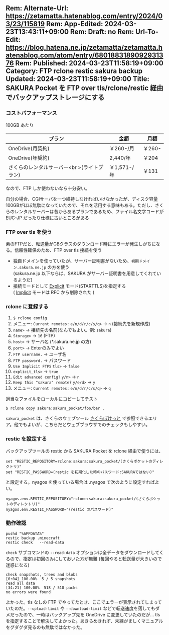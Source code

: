 Rem: Alternate-Url: https://zetamatta.hatenablog.com/entry/2024/03/23/115819
Rem: App-Edited: 2024-03-23T13:43:11+09:00
Rem: Draft: no
Rem: Url-To-Edit: https://blog.hatena.ne.jp/zetamatta/zetamatta.hatenablog.com/atom/entry/6801883189092931376
Rem: Published: 2024-03-23T11:58:19+09:00
Category: FTP rclone restic sakura backup
Updated: 2024-03-23T11:58:19+09:00
Title: SAKURA Pocket を FTP over tls/rclone/restic 経由でバックアップストレージにする
---
### コストパフォーマンス

100GB あたり

| プラン | 金額 | 月額 
|-----|----|----
| OneDrive(月契約) | ￥260-/月 | ￥260-
| OneDrive(年契約) | 2,440/年 | ￥204
| さくらのレンタルサーバー<br \>(ライトプラン) | ￥1,571-/年 | ￥131

なので、FTP しか使わないなら十分安い。

自分の場合、CGIサーバを一つ維持しなければいけなかったが、ディスク容量100GBがほぼ無駄になっていたので、それを活用する意味もある。ただし、さくらのレンタルサーバーは昔からあるプランであるため、ファイル名文字コードが EUC-JP だったり仕様に古いところがある

### FTP over tls を使う

素のFTPだと、転送量がGBクラスのダウンロード時にエラーが発生しがちになる。信頼性確保のため、FTP over tls 接続を使う

- 独自ドメインを使っていたが、サーバー証明書がないため、`初期ドメイン.sakura.ne.jp` の方を使う  
    (sakura.ne.jp 以下ならば、SAKURA がサーバー証明書を用意してくれているようだ)
- 接続モードとして [Explicit] モード(STARTTLS)を指定する  
    ( [Implicit] モードは RFC から削除された )

[Explicit]: https://ja.wikipedia.org/wiki/FTPS#Explicit%EF%BC%88%E6%98%8E%E7%A4%BA%E7%9A%84%EF%BC%89%E3%83%A2%E3%83%BC%E3%83%89
[Implicit]: https://ja.wikipedia.org/wiki/FTPS#Implicit%EF%BC%88%E6%9A%97%E9%BB%99%E7%9A%84%EF%BC%89%E3%83%A2%E3%83%BC%E3%83%89

### rclone に登録する

1. `$ rclone config`
2. メニュー: `Current remotes:` `e/n/d/r/c/s/q>` → `n` (接続先を新規作成)
3. `name>` → 接続先の名前(なんでもよい。例: `sakura`)
4. `Storage>` → `16` (FTP)
5. `host>` → サーバ名 (\*.sakura.ne.jp の方)
6. `port>` → Enterのみでよい
7. `FTP username.` → ユーザ名
8. `FTP password.` → パスワード
9. `Use Implicit FTPS` `tls>` → `false`
10. `explicit_tls>` → `true`
11. `Edit advanced config?` `y/n>` → `n`
12. `Keep this "sakura" remote?` `y/e/d>` → `y`
13. メニュー: `Current remotes:` `e/n/d/r/c/s/q>` → `q`

適当なファイルをローカルにコピーしてテスト

```
$ rclone copy sakura:sakura_pocket/foo/bar .
```

`sakura_pocket` は、さくらのウェブツール [さくらぽけっと] で参照できるエリア。他でもよいが、こちらだとウェブブラウザでのチェックもしやすい。

[さくらぽけっと]: https://sakura-pocket.sakura.ne.jp

### restic を設定する

バックアップツールの restic から SAKURA Pocket を rclone 経由で使うには、

```
set "RESTIC_REPOSITORY=rclone:sakura:sakura_pocket/(さくらポケットのディレクトリ)"
set "RESTIC_PASSWORD=(restic を初期化した時のパスワード:SAKURAではない)"
```

と設定する。nyagos を使っている場合は .nyagos で次のように設定すればよい。

```
nyagos.env.RESTIC_REPOSITORY="rclone:sakura:sakura_pocket/(さくらポケットのディレクトリ)"
nyagos.env.RESTIC_PASSWORD="(restic のパスワード)"
```

### 動作確認

```
pushd "%APPDATA%"
restic backup .minecraft
restic check   --read-data
```

`check` サブコマンドの `--read-data` オプションは全データをダウンロードしてくるので、指定は初回のみにしておいた方が無難 (毎回やると転送量が大きいので迷惑になる)

```
check snapshots, trees and blobs
[0:04] 100.00%  5 / 5 snapshots
read all data
[34:21] 100.00%  518 / 518 packs
no errors were found
```

よかった。tls なしの FTP でやってたとき、ここでエラーが表示されてしまっていたのだ。`--upload-limit` や `--download-limit` などで転送速度を落してもダメだったので、一時はバックアップ先を OneDrive に変更していたのだが… tls を指定することで解決してよかった。あきらめきれず、未練がましくマニュアルをグダグダ見るのも無駄ではなかった。

